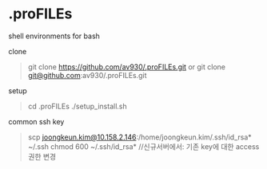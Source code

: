 # .proFILEs
shell environments for bash

clone
> git clone https://github.com/av930/.proFILEs.git
or
> git clone git@github.com:av930/.proFILEs.git

setup
> cd .proFILEs
> ./setup_install.sh

common ssh key
> scp joongkeun.kim@10.158.2.146:/home/joongkeun.kim/.ssh/id_rsa* ~/.ssh
> chmod 600 ~/.ssh/id_rsa* //신규서버에서: 기존 key에 대한 access 권한 변경
